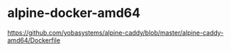# alpine-docker-amd64

https://github.com/yobasystems/alpine-caddy/blob/master/alpine-caddy-amd64/Dockerfile
